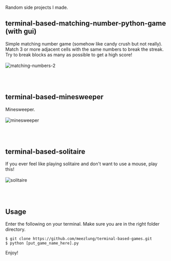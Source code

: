 Random side projects I made. 

## terminal-based-matching-number-python-game (with gui)
Simple matching number game (somehow like candy crush but not really). Match 3 or more adjacent cells with the same numbers to break the streak. Try to break blocks as many as possible to get a high score!
<br></br>
![matching-numbers-2](https://github.com/meezlung/terminal-based-games/assets/65329581/2d2fb8c0-1b90-4e58-80d8-c95621735f87)
<!--- <img src="https://github.com/meezlung/terminal-based-games/assets/65329581/eecba0f9-d504-4979-8606-d06eacbec5f9" width="380" height="380" /> --->
<br></br>

## terminal-based-minesweeper
Minesweeper. 
<br></br>
![minesweeper](https://github.com/meezlung/terminal-based-games/assets/65329581/3056be0e-83cb-4351-8ab4-c322d2d6b0a1)
<!--- <img src="https://github.com/meezlung/terminal-based-games/assets/65329581/4255b7fd-8ff5-419b-a950-997749f78226" width="335" height="300" /> --->
<br></br>

## terminal-based-solitaire
If you ever feel like playing solitaire and don't want to use a mouse, play this!
<br></br>
![solitaire](https://github.com/meezlung/terminal-based-games/assets/65329581/37dcfb88-ce19-4d18-a0b3-26bf4f22ad39)
<!--- <img src="https://github.com/meezlung/terminal-based-games/assets/65329581/aa298166-d5a9-4e61-9a6f-6195fe953873" width="400" height="300" /> --->
<br></br>


## Usage

Enter the following on your terminal. Make sure you are in the right folder directory.
```
$ git clone https://github.com/meezlung/terminal-based-games.git
$ python [put_game_name_here].py
```

Enjoy!
